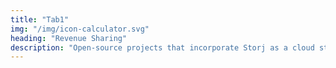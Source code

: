 ```yaml
---
title: "Tab1"
img: "/img/icon-calculator.svg"
heading: "Revenue Sharing"
description: "Open-source projects that incorporate Storj as a cloud storage option for their community can take advantage of our revenue sharing model. For every dollar Storj earns, we will share 10% with the referring open-source partner."
---
```



